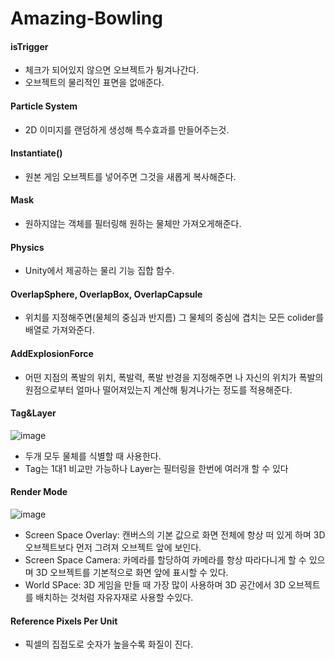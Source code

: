 # Amazing-Bowling

#### isTrigger
- 체크가 되어있지 않으면 오브젝트가 튕겨나간다.
- 오브젝트의 물리적인 표면을 없애준다.

#### Particle System
- 2D 이미지를 랜덤하게 생성해 특수효과를 만들어주는것.

#### Instantiate()
- 원본 게임 오브젝트를 넣어주면 그것을 새롭게 복사해준다.

#### Mask
- 원하지않는 객체를 필터링해 원하는 물체만 가져오게해준다.

#### Physics
- Unity에서 제공하는 물리 기능 집합 함수.

#### OverlapSphere, OverlapBox, OverlapCapsule
- 위치를 지정해주면(물체의 중심과 반지름) 그 물체의 중심에 겹치는 모든 colider를 배열로 가져와준다.

#### AddExplosionForce
- 어떤 지점의 폭발의 위치, 폭발력, 폭발 반경을 지정해주면 나 자신의 위치가 폭발의 원점으로부터 얼마나 떨어져있는지 계산해 튕겨나가는 정도를 적용해준다.


#### Tag&Layer
![image](https://user-images.githubusercontent.com/79950504/181768974-ca618df7-ef63-43ef-aad8-9d7c5cd5eb68.png)
- 두개 모두 물체를 식별할 때 사용한다.
- Tag는 1대1 비교만 가능하나 Layer는 필터링을 한번에 여러개 할 수 있다

#### Render Mode
![image](https://user-images.githubusercontent.com/79950504/181775606-c9c99efb-19a1-4eea-9b45-f01d3cf76a5f.png)
- Screen Space Overlay: 캔버스의 기본 값으로 화면 전체에 항상 떠 있게 하며 3D 오브젝트보다 먼저 그려져 오브젝트 앞에 보인다.
- Screen Space Camera: 카메라를 할당하여 카메라를 항상 따라다니게 할 수 있으며 3D 오브젝트를 기본적으로 화면 앞에 표시할 수 있다.
- World SPace: 3D 게임을 만들 때 가장 많이 사용하며 3D 공간에서 3D 오브젝트를 배치하는 것처럼 자유자재로 사용할 수있다.

#### Reference Pixels Per Unit
- 픽셀의 집접도로 숫자가 높을수록 화질이 진다.

